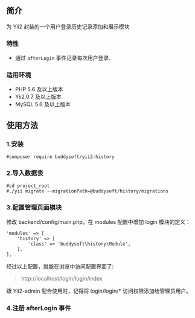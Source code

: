 ## 简介

为 Yii2 封装的一个用户登录历史记录添加和展示模块

### 特性

- 通过 `afterLogin` 事件记录每次用户登录.

### 适用环境

- PHP 5.6 及以上版本
- Yii2.0.7 及以上版本
- MySQL 5.6 及以上版本


## 使用方法

### 1.安装

```
#composer require buddysoft/yii2-history
```

### 2.导入数据表

```
#cd project_root
#./yii migrate --migrationPath=@buddysoft/history/migrations
```

### 3.配置管理页面模块

修改 backend/config/main.php，在 modules 配置中增加 login 模块的定义：

```
'modules' => [
    'history' => [
        'class' => 'buddysoft\history\Module',
    ],
],
```

经过以上配置，就能在浏览中访问配置界面了:

>http://localhost/login/login/index

跟 Yii2-admin 配合使用时，记得将 login/login/* 访问权限添加给管理员用户。

### 4.注册 afterLogin 事件

```

```

